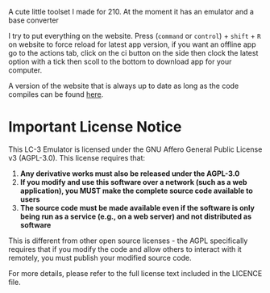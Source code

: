A cute little toolset I made for 210. At the moment it has an emulator and a base converter

I try to put everything on the website. Press (`command` or `control`) + `shift` + `R` on website to force reload for latest app version, if you want an offline app go to the actions tab, click on the ci button on the side then clock the latest option with a tick then scoll to the bottom to download app for your computer.

A version of the website that is always up to date as long as the code compiles can be found [here](https://jackcrumpleys.github.io/textbook210_emulator/).

# Important License Notice

This LC-3 Emulator is licensed under the GNU Affero General Public License v3 (AGPL-3.0). This license requires that:

1. **Any derivative works must also be released under the AGPL-3.0**
2. **If you modify and use this software over a network (such as a web application), you MUST make the complete source code available to users**
3. **The source code must be made available even if the software is only being run as a service (e.g., on a web server) and not distributed as software**

This is different from other open source licenses - the AGPL specifically requires that if you modify the code and allow others to interact with it remotely, you must publish your modified source code.

For more details, please refer to the full license text included in the LICENCE file.
